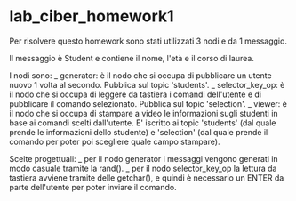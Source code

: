 # lab_ciber_homework1
Per risolvere questo homework sono stati utilizzati 3 nodi e da 1 messaggio.

Il messaggio è Student e contiene il nome, l'età e il corso di laurea.

I nodi sono:
_ generator: è il nodo che si occupa di pubblicare un utente nuovo 1 volta al secondo. Pubblica sul topic 'students'.
_ selector_key_op: è il nodo che si occupa di leggere da tastiera i comandi dell'utente e di pubblicare il comando selezionato. Pubblica sul topic 'selection'.
_ viewer: è il nodo che si occupa di stampare a video le informazioni sugli studenti in base ai comandi scelti dall'utente. E' iscritto ai topic 'students' (dal quale prende le informazioni dello studente) e 'selection' (dal quale prende il comando per poter poi scegliere quale campo stampare).

Scelte progettuali:
_ per il nodo generator i messaggi vengono generati in modo casuale tramite la rand().
_ per il nodo selector_key_op la lettura da tastiera avviene tramite delle getchar(), e quindi è necessario un ENTER da parte dell'utente per poter inviare il comando.
